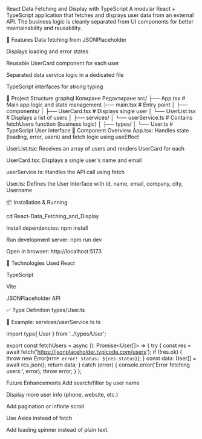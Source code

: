  React Data Fetching and Display with TypeScript
A modular React + TypeScript application that fetches and displays user data from an external API. The business logic is cleanly separated from UI components for better maintainability and reusability.

🚀 Features
Data fetching from JSONPlaceholder

Displays loading and error states

Reusable UserCard component for each user

Separated data service logic in a dedicated file

TypeScript interfaces for strong typing

🧱 Project Structure
graphql
Копиране
Редактиране
src/
├── App.tsx               # Main app logic and state management
├── main.tsx              # Entry point
│
├── components/
│   ├── UserCard.tsx      # Displays single user
│   └── UserList.tsx      # Displays a list of users
│
├── services/
│   └── userService.ts    # Contains fetchUsers function (business logic)
│
├── types/
│   └── User.ts           # TypeScript User interface
🧠 Component Overview
App.tsx: Handles state (loading, error, users) and fetch logic using useEffect

UserList.tsx: Receives an array of users and renders UserCard for each

UserCard.tsx: Displays a single user's name and email

userService.ts: Handles the API call using fetch

User.ts: Defines the User interface with id, name, email, company, city, Username

📦 Installation & Running

cd React-Data_Fetching_and_Display

Install dependencies:
npm install

Run development server:
npm run dev

Open in browser: http://localhost:5173

🔧 Technologies Used
React

TypeScript

Vite

JSONPlaceholder API


✅ Type Definition
types/User.ts


📂 Example: services/userService.ts
ts

import type{ User } from '../types/User';

export const fetchUsers = async (): Promise<User[]> => {
  try {
    const res = await fetch('https://jsonplaceholder.typicode.com/users');
    if (!res.ok) {
      throw new Error(`HTTP error! status: ${res.status}`);
    }
    const data: User[] = await res.json();
    return data;
  } catch (error) {
    console.error('Error fetching users:', error);
    throw error;
  }
};

Future Enhancements
Add search/filter by user name

Display more user info (phone, website, etc.)

Add pagination or infinite scroll

Use Axios instead of fetch

Add loading spinner instead of plain text.